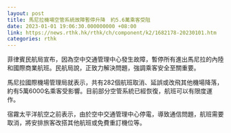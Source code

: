 ```yaml
---
layout: post
title: 馬尼拉機場空管系統故障暫停升降　約5.6萬乘客受阻
date: 2023-01-01 19:06:30.000000000 +08:00
link: https://news.rthk.hk/rthk/ch/component/k2/1682178-20230101.htm
categories: rthk
---
```


菲律賓民航局宣布，因為空中交通管理中心發生故障，暫停所有進出馬尼拉的內陸和國際商業航班。民航局說，正致力解決問題，強調乘客安全至關重要。

馬尼拉國際機場管理局就表示，共有282個航班取消、延誤或改飛其他機場降落，約有5萬6000名乘客受影響。目前部分空管系統已經恢復，航班可以有限度運作。

宿霧太平洋航空之前表示，由於空中交通管理中心停電，導致通信問題，航班需要取消，將安排旅客改搭其他航班或免費重訂機位等。
